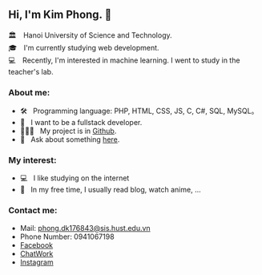 ## Hi, I'm Kim Phong. 👋

🏛　Hanoi University of Science and Technology. <br>
🎓　I'm currently studying web development. <br>
💻　Recently, I'm interested in machine learning. I went to study in the teacher's lab.

### About me:

- 🛠 &nbsp; Programming language: PHP, HTML, CSS, JS, C, C#, SQL, MySQL。
- 🚀 &nbsp; I want to be a fullstack developer.
- 👨🏻‍💻 &nbsp; My project is in [Github](https://github.com/phongdk29101999?tab=repositories).
- 💬 &nbsp; Ask about something [here](https://github.com/phongdk29101999/phongdk29101999/issues).

### My interest:

- 💻 &nbsp; I like studying on the internet
- 📰 &nbsp; In my free time, I usually read blog, watch anime, ...

### Contact me:

- Mail: phong.dk176843@sis.hust.edu.vn
- Phone Number: 0941067198
- [Facebook](https://www.facebook.com/phongdk29101999)
- [ChatWork](https://www.chatwork.com/phongdk29101999)
- [Instagram](https://www.instagram.com/dokimufon/)
